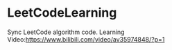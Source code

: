 # LeetCodeLearning
Sync LeetCode algorithm code.
Learning Video:https://www.bilibili.com/video/av35974848/?p=1
